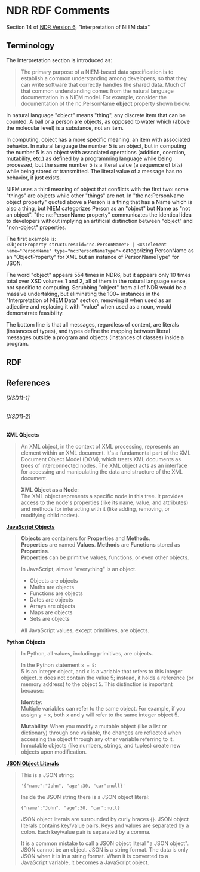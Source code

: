 # NDR RDF Comments

Section 14 of [NDR Version 6](https://github.com/niemopen/niem-naming-design-rules/blob/dev/ndr6src.md),
"Interpretation of NIEM data"

## Terminology

The Interpretation section is introduced as:

> The primary purpose of a NIEM-based data specification is to establish a common understanding
> among developers, so that they can write software that correctly handles the shared data.
> Much of that common understanding comes from the natural language documentation in a NIEM model.
> For example, consider the documentation of the nc:PersonName **object** property shown below:

In natural language "object" means "thing", any discrete item that can be counted.
A ball or a person are objects, as opposed to water which (above the molecular level) is a substance, not an item.

In computing, object has a more specific meaning: an item with associated behavior.
In natural language the number 5 is an object, but in computing the number 5 is an object with associated
operations (addition, coercion, mutability, etc.) as defined by a programming language while being processed,
but the same number 5 is a literal value (a sequence of bits) while being stored or transmitted.
The literal value of a message has no behavior, it just exists.

NIEM uses a third meaning of object that conflicts with the first two:
some "things" are objects while other "things" are not.  In "the nc:PersonName object property" quoted
above a Person is a thing that has a Name which is also a thing, but NIEM categorizes Person as an
"object" but Name as "not an object".  "the nc:PersonName property" communicates the identical idea
to developers without implying an artificial distinction between "object" and "non-object" properties.

The first example is:  
`<ObjectProperty structures:id="nc.PersonName"> | <xs:element name="PersonName" type="nc:PersonNameType">`
categorizing PersonName as an "ObjectProperty" for XML but an instance of PersonNameType" for JSON.

The word "object" appears 554 times in NDR6, but it appears only 10 times total over XSD volumes 1 and 2,
all of them in the natural language sense, not specific to computing.  Scrubbing "object" from all of NDR
would be a massive undertaking, but eliminating the 100+ instances in the "Interpretation of NIEM Data"
section, removing it when used as an adjective and replacing it with "value" when used as a noun, would
demonstrate feasibility.

The bottom line is that all messages, regardless of content, are literals (instances of types),
and types define the mapping between literal messages outside a program and objects (instances of classes)
inside a program.


## RDF

## References

###### [XSD11-1]
###### [XSD11-2]

**XML Objects**
>
> An XML object, in the context of XML processing, represents an element within an XML document.
> It's a fundamental part of the XML Document Object Model (DOM), which treats XML documents
> as trees of interconnected nodes. The XML object acts as an interface for accessing and
> manipulating the data and structure of the XML document.
> 
> **XML Object as a Node**:  
> The XML object represents a specific node in this tree.
> It provides access to the node's properties (like its name, value, and attributes)
> and methods for interacting with it (like adding, removing, or modifying child nodes). 

**[JavaScript Objects](https://www.w3schools.com/js/js_objects.asp)**
>
> **Objects** are containers for **Properties** and **Methods**.  
> **Properties** are named **Values**.
> **Methods** are **Functions** stored as **Properties**.  
> **Properties** can be primitive values, functions, or even other objects.
>
> In JavaScript, almost "everything" is an object.
> * Objects are objects
> * Maths are objects
> * Functions are objects
> * Dates are objects
> * Arrays are objects
> * Maps are objects
> * Sets are objects
> 
> All JavaScript values, except primitives, are objects.

**Python Objects**
> In Python, all values, including primitives, are objects.
>
> In the Python statement `x = 5`:  
> 5 is an integer object, and x is a variable that refers to this integer object.
> x does not contain the value 5; instead, it holds a reference (or memory address) to the object 5.
> This distinction is important because:
> 
> **Identity**:  
> Multiple variables can refer to the same object.
> For example, if you assign y = x, both x and y will refer to the same integer object 5.
> 
> **Mutability**:
> When you modify a mutable object (like a list or dictionary) through one variable,
> the changes are reflected when accessing the object through any other variable referring to it.
> Immutable objects (like numbers, strings, and tuples) create new objects upon modification.

**[JSON Object Literals](https://www.w3schools.com/js/js_json_objects.asp)**
>
> This is a JSON string:
>
> `'{"name":"John", "age":30, "car":null}'`
>
> Inside the JSON string there is a JSON object literal:
>
> `{"name":"John", "age":30, "car":null}`
>
> JSON object literals are surrounded by curly braces {}.
> JSON object literals contains key/value pairs.
> Keys and values are separated by a colon.
> Each key/value pair is separated by a comma.
>
> It is a common mistake to call a JSON object literal "a JSON object".
> JSON cannot be an object. JSON is a string format.
> The data is only JSON when it is in a string format.
> When it is converted to a JavaScript variable, it becomes a JavaScript object.

